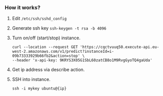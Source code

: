 ### How it works?
1. Edit `/etc/ssh/sshd_config`
2. Generate ssh key `ssh-keygen -t rsa -b 4096`
3. Turn on/off (start/stop) instance. 
    ```
    curl --location --request GET 'https://cqctvuuq50.execute-api.eu-west-2.amazonaws.com/v1/predict?instanceId=i-09b73333929b66fb2&action=stop' \
    --header 'x-api-key: 9KRYS3X05G1SbL60zatCB8o1M9RvgGyoTQ4gaUda'
    ```

4. Get ip address via describe action.
5. SSH into instance. 
    ```
    ssh -i mykey ubuntu@{ip}
    ```